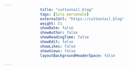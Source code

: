 ```yaml
---
                title: "cuttontail.blog"
                tags: [Sito personale]
                externalUrl: "https://cuttontail.blog"
                weight: 51
                showDate: false
                showAuthor: false
                showReadingTime: false
                showEdit: false
                showLikes: false
                showViews: false
                layoutBackgroundHeaderSpace: false
                
---
```


